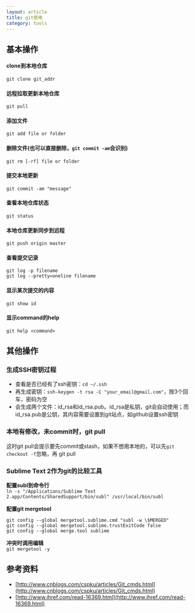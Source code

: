 ```yaml
---
layout: article
title: git使用
category: tools
---
```


## 基本操作

#### clone到本地仓库

`git clone git_addr`

#### 远程拉取更新本地仓库

`git pull`

#### 添加文件

`git add file or folder`

#### 删除文件(也可以直接删除，`git commit -am`会识别)

`git rm [-rf] file or folder`

#### 提交本地更新

`git commit -am "message"`

#### 查看本地仓库状态

`git status`

#### 本地仓库更新同步到远程

`git push origin master`

#### 查看提交记录

~~~~
git log -p filename
git log --pretty=oneline filename
~~~~

#### 显示某次提交的内容

`git show id`

#### 显示command的help

`git help <command>`

## 其他操作

### 生成SSH密钥过程

- 查看是否已经有了ssh密钥：`cd ~/.ssh`
- 再生成密钥：`ssh-keygen -t rsa -C "your_email@gmail.com"`，按3个回车，密码为空
- 会生成两个文件：id_rsa和id_rsa.pub。id_rsa是私钥，git会自动使用；而id_rsa.pub是公钥，其内容需要设置到git站点，如github设置ssh密钥

### 本地有修改，未commit时，git pull

这时git pull会提示要先commit或stash，如果不想用本地的，可以先`git checkout -f`忽略，再 git pull

### Sublime Text 2作为git的比较工具

**配置subl到命令行**  
`ln -s "/Applications/Sublime Text 2.app/Contents/SharedSupport/bin/subl" /usr/local/bin/subl`

**配置git mergetool**

~~~~
git config --global mergetool.sublime.cmd "subl -w \$MERGED"
git config --global mergetool.sublime.trustExitCode false 
git config --global merge.tool sublime
~~~~

**冲突时调用编辑**  
`git mergetool -y`


## 参考资料

- [http://www.cnblogs.com/cspku/articles/Git_cmds.html](http://www.cnblogs.com/cspku/articles/Git_cmds.html)
- [http://www.ihref.com/read-16369.html](http://www.ihref.com/read-16369.html)
